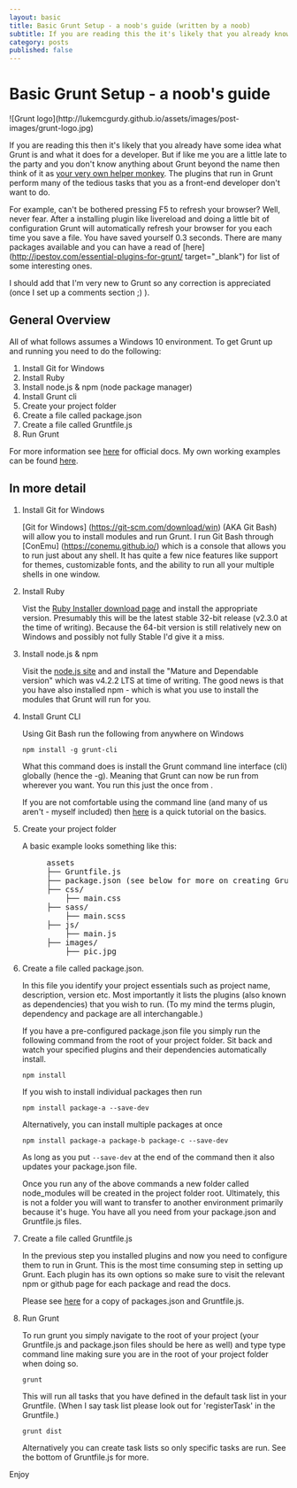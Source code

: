 ```yaml
---
layout: basic
title: Basic Grunt Setup - a noob's guide (written by a noob)
subtitle: If you are reading this the it's likely that you already know what Grunt does for a developer. However, on the off chance you don't really know what Grunt is then think of it like...
category: posts
published: false
---
```


# Basic Grunt Setup - a noob's guide

<span class="break-out">
![Grunt logo](http://lukemcgurdy.github.io/assets/images/post-images/grunt-logo.jpg)
</span>

If you are reading this then it's likely that you already have some idea what Grunt is and what it does for a developer. But if like me you are a little late to the party and you don't know anything about Grunt beyond the name then think of it as [your very own helper monkey](https://www.youtube.com/watch?v=BFts5ISnaxQ). The plugins that run in Grunt perform many of the tedious tasks that you as a front-end developer don't want to do.

For example, can't be bothered pressing F5 to refresh your browser? Well, never fear. After a installing plugin like livereload and doing a little bit of configuration Grunt will automatically refresh your browser for you each time you save a file. You have saved yourself 0.3 seconds. There are many packages available and you can have a read of [here](http://ipestov.com/essential-plugins-for-grunt/ target="_blank") for list of some interesting ones.

 I should add that I'm very new to Grunt so any correction is appreciated (once I set up a comments section ;) ).

## General Overview

All of what follows assumes a Windows 10 environment. To get Grunt up and running you need to do the following:

1. Install Git for Windows
2. Install Ruby
3. Install node.js & npm (node package manager)
4. Install Grunt cli
4. Create your project folder
4. Create a file called package.json
5. Create a file called Gruntfile.js
6. Run Grunt

For more information see [here](http://blog.teamtreehouse.com/getting-started-with-grunt) for official docs.
My own working examples can be found [here](https://github.com/LukeMcGurdy/Basic-Grunt-Setup).

## In more detail
1. Install Git for Windows

    [Git for Windows] (https://git-scm.com/download/win) (AKA Git Bash) will allow you to install modules and run Grunt. I run Git Bash through [ConEmu] (https://conemu.github.io/) which is a console that allows you to run just about any shell. It has quite a few nice features like support for themes, customizable fonts, and the ability to run all your multiple shells in one window.

2. Install Ruby

    Vist the [Ruby Installer download page](http://rubyinstaller.org/downloads/) and install the appropriate version. Presumably this will be the latest stable 32-bit release (v2.3.0 at the time of writing). Because the 64-bit version is still relatively new on Windows and possibly not fully Stable I'd give it a miss.

3. Install node.js & npm

    Visit the [node.js site](https://nodejs.org/en/) and and install the "Mature and Dependable version" which was v4.2.2 LTS at time of writing. The good news is that you have also installed npm - which is what you use to install the modules that Grunt will run for you.

4. Install Grunt CLI

    Using Git Bash run the following from anywhere on Windows

   `npm install -g grunt-cli`

    What this command does is install the Grunt command line interface (cli) globally (hence the -g). Meaning that Grunt can now be run from wherever you want. You run this just the once from .

    If you are not comfortable using the command line (and many of us aren't - myself included) then [here](http://leveluptuts.com/tutorials/command-line-basics) is a quick tutorial on the basics.  

5. Create your project folder

    A basic example looks something like this:
<pre>
        assets
        ├── Gruntfile.js
        ├── package.json (see below for more on creating Gruntfile.js and package.json)
        ├── css/
            ├── main.css
        ├── sass/
            ├── main.scss
        ├── js/
            ├── main.js
        ├── images/
            ├── pic.jpg  
</pre>  

6. Create a file called package.json.

    In this file you identify your project essentials such as project name, description, version etc. Most importantly it lists the plugins (also known as dependencies) that you wish to run. (To my mind the terms plugin, dependency and package are all interchangable.)

    If you have a pre-configured package.json file you simply run the following command from the root of your project folder. Sit back and watch your specified plugins and their dependencies automatically install.

    `npm install`

    If you wish to install individual packages then run

    `npm install package-a --save-dev`

    Alternatively, you can install multiple packages at once

    `npm install package-a package-b package-c --save-dev`

    As long as you put `--save-dev` at the end of the command then it also updates your package.json file.

    Once you run any of the above commands a new folder called node_modules will be created in the project folder root. Ultimately, this is not a folder you will want to transfer to another environment primarily because it's huge. You have all you need from your package.json and Gruntfile.js files.  

7. Create a file called Gruntfile.js

    In the previous step you installed plugins and now you need to configure them to run in Grunt. This is the most time consuming step in setting up Grunt. Each plugin has its own options so make sure to visit the relevant npm or github page for each package and read the docs.

    Please see [here](https://github.com/LukeMcGurdy/Basic-Grunt-Setup) for a copy of packages.json and Gruntfile.js.

8. Run Grunt

    To run grunt you simply navigate to the root of your project (your Gruntfile.js and package.json files should be here as well) and type type command line making sure you are in the root of your project folder when doing so.

    `grunt`  

    This will run all tasks that you have defined in the default task list in your Gruntfile. (When I say task list please look out for 'registerTask' in the Gruntfile.)

    `grunt dist`

   Alternatively you can create task lists so only specific tasks are run. See the bottom of Gruntfile.js for more.

Enjoy
